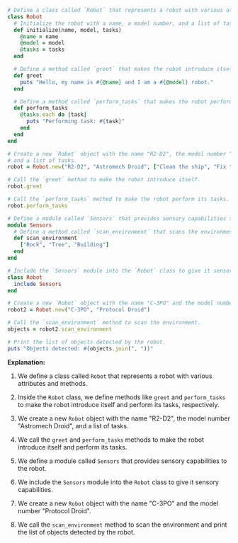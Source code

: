 ```ruby
# Define a class called `Robot` that represents a robot with various attributes and methods.
class Robot
  # Initialize the robot with a name, a model number, and a list of tasks.
  def initialize(name, model, tasks)
    @name = name
    @model = model
    @tasks = tasks
  end

  # Define a method called `greet` that makes the robot introduce itself.
  def greet
    puts "Hello, my name is #{@name} and I am a #{@model} robot."
  end

  # Define a method called `perform_tasks` that makes the robot perform its tasks.
  def perform_tasks
    @tasks.each do |task|
      puts "Performing task: #{task}"
    end
  end
end

# Create a new `Robot` object with the name "R2-D2", the model number "Astromech Droid",
# and a list of tasks.
robot = Robot.new("R2-D2", "Astromech Droid", ["Clean the ship", "Fix the hyperdrive", "Deliver a message"])

# Call the `greet` method to make the robot introduce itself.
robot.greet

# Call the `perform_tasks` method to make the robot perform its tasks.
robot.perform_tasks

# Define a module called `Sensors` that provides sensory capabilities to the robot.
module Sensors
  # Define a method called `scan_environment` that scans the environment and returns a list of objects.
  def scan_environment
    ["Rock", "Tree", "Building"]
  end
end

# Include the `Sensors` module into the `Robot` class to give it sensory capabilities.
class Robot
  include Sensors
end

# Create a new `Robot` object with the name "C-3PO" and the model number "Protocol Droid".
robot2 = Robot.new("C-3PO", "Protocol Droid")

# Call the `scan_environment` method to scan the environment.
objects = robot2.scan_environment

# Print the list of objects detected by the robot.
puts "Objects detected: #{objects.join(", ")}"
```

**Explanation:**

1. We define a class called `Robot` that represents a robot with various attributes and methods.

2. Inside the `Robot` class, we define methods like `greet` and `perform_tasks` to make the robot introduce itself and perform its tasks, respectively.

3. We create a new `Robot` object with the name "R2-D2", the model number "Astromech Droid", and a list of tasks.

4. We call the `greet` and `perform_tasks` methods to make the robot introduce itself and perform its tasks.

5. We define a module called `Sensors` that provides sensory capabilities to the robot.

6. We include the `Sensors` module into the `Robot` class to give it sensory capabilities.

7. We create a new `Robot` object with the name "C-3PO" and the model number "Protocol Droid".

8. We call the `scan_environment` method to scan the environment and print the list of objects detected by the robot.